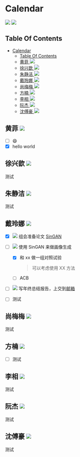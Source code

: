 <!--
 * @Description: 
 * @Author: shaonianruntu
 * @Github: 
 * @Date: 2020-01-14 10:12:44
 * @LastEditTime : 2020-01-14 10:26:09
 -->
# Calendar

<a href="https://github.com/HDUMIL-Gao-Group"><img src="https://img.shields.io/badge/Organization-%20Gao%20Group%20@%20HDUMIL-blue"></img></a>
<a href="https://github.com/fei-hdu"><img src="https://img.shields.io/badge/Auther-Gao%20Fei-yellow"></img></a>

## Table Of Contents
- [Calendar](#calendar)
  - [Table Of Contents](#table-of-contents)
  - [黄菲 <a href="https://github.com/okingjerryo"><img src="https://img.shields.io/badge/Grade-研三-eb2f96"></img></a>](#%e9%bb%84%e8%8f%b2-img-src%22httpsimgshieldsiobadgegrade-%e7%a0%94%e4%b8%89-eb2f96%22img)
  - [徐兴歆 <a href="https://github.com/jehovahxu"><img src="https://img.shields.io/badge/Grade-研三-eb2f96"></img></a>](#%e5%be%90%e5%85%b4%e6%ad%86-img-src%22httpsimgshieldsiobadgegrade-%e7%a0%94%e4%b8%89-eb2f96%22img)
  - [朱静洁 <a href="https://github.com/Ricelll"><img src="https://img.shields.io/badge/Grade-研三-eb2f96"></img></a>](#%e6%9c%b1%e9%9d%99%e6%b4%81-img-src%22httpsimgshieldsiobadgegrade-%e7%a0%94%e4%b8%89-eb2f96%22img)
  - [戴玲娜  <a href="https://github.com/Ricelll"><img src="https://img.shields.io/badge/Grade-研二-f759ab"></img></a>](#%e6%88%b4%e7%8e%b2%e5%a8%9c-img-src%22httpsimgshieldsiobadgegrade-%e7%a0%94%e4%ba%8c-f759ab%22img)
  - [尚梅梅 <a href="#"><img src="https://img.shields.io/badge/Grade-研二-f759ab"></img></a>](#%e5%b0%9a%e6%a2%85%e6%a2%85-img-src%22httpsimgshieldsiobadgegrade-%e7%a0%94%e4%ba%8c-f759ab%22img)
  - [方楠 <a href="https://github.com/shaonianruntu"><img src="https://img.shields.io/badge/Grade-研一-ff85c0"></img></a>](#%e6%96%b9%e6%a5%a0-img-src%22httpsimgshieldsiobadgegrade-%e7%a0%94%e4%b8%80-ff85c0%22img)
  - [李相 <a href="https://github.com/Ausiden"><img src="https://img.shields.io/badge/Grade-研一-ff85c0"></img></a>](#%e6%9d%8e%e7%9b%b8-img-src%22httpsimgshieldsiobadgegrade-%e7%a0%94%e4%b8%80-ff85c0%22img)
  - [阮杰 <a href="#"><img src="https://img.shields.io/badge/Grade-研一-ff85c0"></img></a>](#%e9%98%ae%e6%9d%b0-img-src%22httpsimgshieldsiobadgegrade-%e7%a0%94%e4%b8%80-ff85c0%22img)
  - [沈傅豪 <a href="#"><img src="https://img.shields.io/badge/Grade-大三-ffadd2"></img></a>](#%e6%b2%88%e5%82%85%e8%b1%aa-img-src%22httpsimgshieldsiobadgegrade-%e5%a4%a7%e4%b8%89-ffadd2%22img)

## 黄菲 <a href="https://github.com/okingjerryo"><img src="https://img.shields.io/badge/Grade-研三-eb2f96"></img></a>

- [ ] :smile:
- [x] hello world

## 徐兴歆 <a href="https://github.com/jehovahxu"><img src="https://img.shields.io/badge/Grade-研三-eb2f96"></img></a>

测试

## 朱静洁 <a href="https://github.com/Ricelll"><img src="https://img.shields.io/badge/Grade-研三-eb2f96"></img></a>

测试

## 戴玲娜  <a href="https://github.com/Ricelll"><img src="https://img.shields.io/badge/Grade-研二-f759ab"></img></a>
- [x] <img src="https://img.shields.io/badge/Tag-组会-green"></img> 组会准备论文 [SinGAN](https://arxiv.org/abs/1905.01164)  
- [ ] <img src="https://img.shields.io/badge/Tag-科研-green"></img> 使用 SinGAN 来做画像生成
  - [x] 和 xx 做一组对照试验
    > 可以考虑使用 XX 方法
  - [ ] ACB
- [ ] <img src="https://img.shields.io/badge/Tag-其他-green"></img> 写年终总结报告，上交到[邮箱](mailto:address@example.com)
- [ ] 测试


## 尚梅梅 <a href="#"><img src="https://img.shields.io/badge/Grade-研二-f759ab"></img></a>

测试

## 方楠 <a href="https://github.com/shaonianruntu"><img src="https://img.shields.io/badge/Grade-研一-ff85c0"></img></a>

- [ ] 测试


## 李相 <a href="https://github.com/Ausiden"><img src="https://img.shields.io/badge/Grade-研一-ff85c0"></img></a>

测试

## 阮杰 <a href="#"><img src="https://img.shields.io/badge/Grade-研一-ff85c0"></img></a>

测试

## 沈傅豪 <a href="#"><img src="https://img.shields.io/badge/Grade-大三-ffadd2"></img></a>

测试